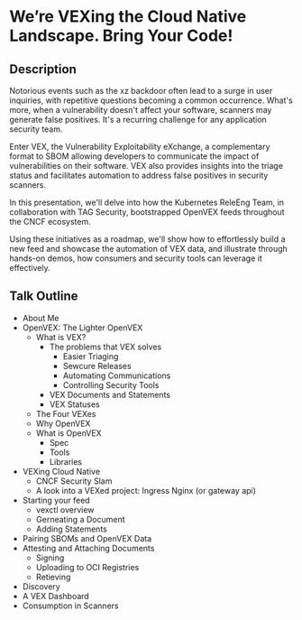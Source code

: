 # We’re VEXing the Cloud Native Landscape. Bring Your Code!

## Description

Notorious events such as the xz backdoor often lead to a surge in user inquiries, with repetitive questions becoming a common occurrence. What's more, when a vulnerability doesn't affect your software, scanners may generate false positives. It's a recurring challenge for any application security team.

Enter VEX, the Vulnerability Exploitability eXchange, a complementary format to SBOM allowing developers to communicate the impact of vulnerabilities on their software. VEX also provides insights into the triage status and facilitates automation to address false positives in security scanners.

In this presentation, we'll delve into how the Kubernetes ReleEng Team, in collaboration with TAG Security, bootstrapped OpenVEX feeds throughout the CNCF ecosystem.

Using these initiatives as a roadmap, we'll show how to effortlessly build a new feed and showcase the automation of VEX data, and illustrate through hands-on demos, how consumers and security tools can leverage it effectively.

## Talk Outline

- About Me
- OpenVEX: The Lighter OpenVEX
  - What is VEX?
    - The problems that VEX solves
      - Easier Triaging
      - Sewcure Releases
      - Automating Communications 
      - Controlling Security Tools
    - VEX Documents and Statements
    - VEX Statuses
  - The Four VEXes
  - Why OpenVEX
  - What is OpenVEX
    - Spec
    - Tools
    - Libraries
- VEXing Cloud Native
  - CNCF Security Slam
  - A look into a VEXed project: Ingress Nginx (or gateway api)
- Starting your feed
  - vexctl overview
  - Gerneating a Document
  - Adding Statements
- Pairing SBOMs and OpenVEX Data 
- Attesting and Attaching Documents
  - Signing
  - Uploading to OCI Registries
  - Retieving
- Discovery
- A VEX Dashboard
- Consumption in Scanners


